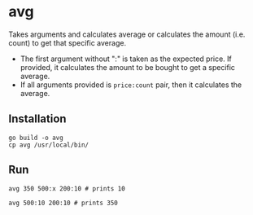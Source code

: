 # avg

Takes arguments and calculates average or calculates the amount (i.e. count) to get that specific average.
* The first argument without ":" is taken as the expected price. If provided, it calculates the amount to be bought to
get a specific average.
* If all arguments provided is `price:count` pair, then it calculates the average.

## Installation

```shell
go build -o avg
cp avg /usr/local/bin/
```

## Run

```shell
avg 350 500:x 200:10 # prints 10

avg 500:10 200:10 # prints 350
```
